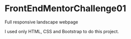 # FrontEndMentorChallenge01
Full responsive landscape webpage

I used only HTML, CSS and Bootstrap to do this project.
